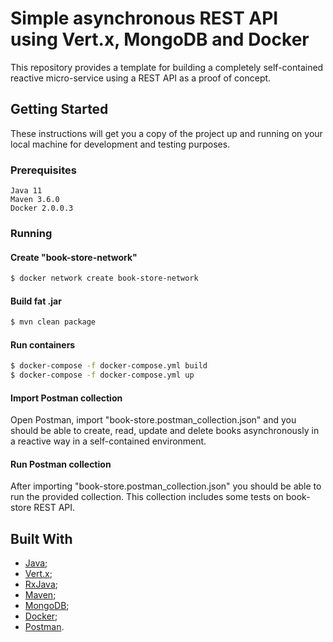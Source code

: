 # Simple asynchronous REST API using Vert.x, MongoDB and Docker

This repository provides a template for building a completely self-contained reactive micro-service using a REST API as a proof of concept.

## Getting Started

These instructions will get you a copy of the project up and running on your local machine for development and testing purposes.

### Prerequisites

```
Java 11
Maven 3.6.0
Docker 2.0.0.3
```

### Running

#### Create "book-store-network"
```bash
$ docker network create book-store-network
```

#### Build fat .jar

```bash
$ mvn clean package
```

#### Run containers

```bash
$ docker-compose -f docker-compose.yml build
$ docker-compose -f docker-compose.yml up
```

#### Import Postman collection
Open Postman, import "book-store.postman_collection.json" and you should be able to create, read, update and delete books asynchronously in a reactive way in a self-contained environment.

#### Run Postman collection
After importing "book-store.postman_collection.json" you should be able to run the provided collection. This collection includes some tests on book-store REST API.

## Built With

* [Java](https://www.java.com/);
* [Vert.x](https://vertx.io/);
* [RxJava](http://reactivex.io/);
* [Maven](https://maven.apache.org/);
* [MongoDB](https://www.mongodb.com/);
* [Docker](https://www.docker.com/);
* [Postman](https://www.getpostman.com/).